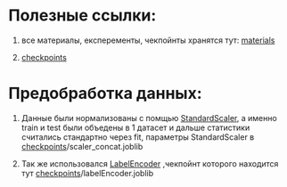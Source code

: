 # Полезные ссылки:

1) все материалы, експеременты, чекпойнты хранятся тут: 
[materials](https://drive.google.com/drive/folders/1SL81ryeVY9UxF1V8YAz4AJUOO0DYqvpK?usp=sharing)

2) [checkpoints](https://drive.google.com/drive/folders/1Wj4lmR54Ds2IyUlSoya8yAQ6uvKDaSND?usp=sharing)

# Предобработка данных:

1) Данные были нормализованы с помщью [StandardScaler](https://scikit-learn.org/stable/modules/generated/sklearn.preprocessing.StandardScaler.html), а именно train и test были объедены в 1 датасет и дальше статистики считались стандартно через fit, параметры StandardScaler в [checkpoints](https://drive.google.com/drive/folders/1Wj4lmR54Ds2IyUlSoya8yAQ6uvKDaSND?usp=sharing)/scaler_concat.joblib

2) Так же использовался [LabelEncoder](https://scikit-learn.org/stable/modules/generated/sklearn.preprocessing.LabelEncoder.html) ,чекпойнт которого находится тут [checkpoints](https://drive.google.com/drive/folders/1Wj4lmR54Ds2IyUlSoya8yAQ6uvKDaSND?usp=sharing)/labelEncoder.joblib
